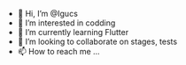 - 👋 Hi, I’m @Igucs
- 👀 I’m interested in codding
- 🌱 I’m currently learning Flutter
- 💞️ I’m looking to collaborate on stages, tests
- 📫 How to reach me ...

<!---
Igucs/Igucs is a ✨ special ✨ repository because its `README.md` (this file) appears on your GitHub profile.
You can click the Preview link to take a look at your changes.
--->

